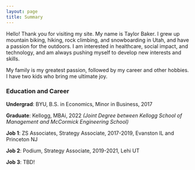 ```yaml
---
layout: page
title: Summary
---
```


Hello! Thank you for visiting my site. My name is Taylor Baker. I grew up mountain biking, hiking, rock climbing, and snowboarding in Utah, and have a passion for the outdoors. I am interested in healthcare, social impact, and technology, and am always pushing myself to develop new interests and skills. 

My family is my greatest passion, followed by my career and other hobbies. I have two kids who bring me ultimate joy. 

### Education and Career

**Undergrad**: BYU, B.S. in Economics, Minor in Business, 2017

**Graduate**: Kellogg, MBAi, 2022 _(Joint Degree between Kellogg School of Management and McCormick Engineering School)_


**Job 1**: ZS Associates, Strategy Associate, 2017-2019, Evanston IL and Princeton NJ

**Job 2**: Podium, Strategy Associate, 2019-2021, Lehi UT

**Job 3**: TBD!



